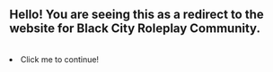 <h2>Hello! You are seeing this as a redirect to the website for Black City Roleplay Community.</h2>
<br>
<li href="About_Page.html"><a>Click me to continue!</a></li>
